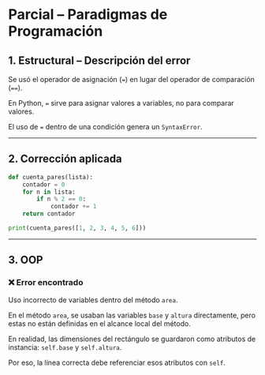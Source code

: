 # Parcial – Paradigmas de Programación

## 1. Estructural – Descripción del error
Se usó el operador de asignación (`=`) en lugar del operador de comparación (`==`).

En Python, `=` sirve para asignar valores a variables, no para comparar valores.

El uso de `=` dentro de una condición genera un `SyntaxError`.

---

## 2. Corrección aplicada

```python
def cuenta_pares(lista):
    contador = 0
    for n in lista:
        if n % 2 == 0:
            contador += 1
    return contador

print(cuenta_pares([1, 2, 3, 4, 5, 6]))
```

---

## 3. OOP

### ❌ Error encontrado
Uso incorrecto de variables dentro del método `area`.

En el método `area`, se usaban las variables `base` y `altura` directamente, pero estas no están definidas en el alcance local del método.

En realidad, las dimensiones del rectángulo se guardaron como atributos de instancia: `self.base` y `self.altura`.

Por eso, la línea correcta debe referenciar esos atributos con `self`.
